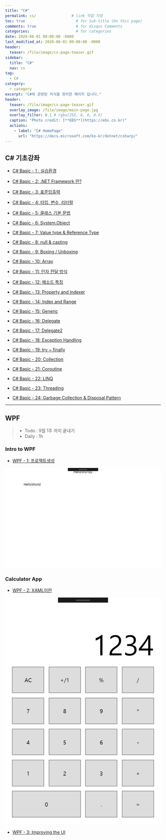 ```yaml
---
title: "C#"
permalink: cs/                # link 직접 지정
toc: true                       # for Sub-title (On this page)
comments: true                  # for disqus Comments
categories:                     # for categories
date: 2020-08-01 00:00:00 -0000
last_modified_at: 2020-08-01 00:00:00 -0000
header:
  teaser: /file/image/cs-page-teaser.gif
sidebar:
  title: "C#" 
  nav: cs
tag:
  - C#
category:
  - category
excerpt: "C#와 관련된 지식을 정리한 페이지 입니다."
header:
  teaser: /file/image/cs-page-teaser.gif
  overlay_image: /file/image/main-page.jpg
  overlay_filter: 0.1 # rgba(255, 0, 0, 0.5)
  caption: "Photo credit: [**EBS**](https://ebs.co.kr)"
  actions:
    - label: "C# HomePage"
      url: "https://docs.microsoft.com/ko-kr/dotnet/csharp/"
---
```


## C# 기초강좌

* [C# Basic - 1 : 실습환경](/cs-basic-1/)
* [C# Basic - 2: .NET Framework 란?](/cs-basic-2/)
* [C# Basic - 3: 표준입출력](/cs-basic-3/)
* [C# Basic - 4: 타입, 변수, 리터럴](/cs-basic-4/)
* [C# Basic - 5: 클래스 기본 문법](/cs-basic-5/)

* [C# Basic - 6: System.Object](/cs-basic-6/)
* [C# Basic - 7: Value type & Reference Type](/cs-basic-7/)
* [C# Basic - 8: null & casting](/cs-basic-8/)
* [C# Basic - 9: Boxing / Unboxing](/cs-basic-9/)

* [C# Basic - 10: Array](/cs-basic-10/)
* [C# Basic - 11: 인자 전달 방식](/cs-basic-11/)
* [C# Basic - 12: 메소드 특징](/cs-basic-12/)
* [C# Basic - 13: Property and Indexer](/cs-basic-13/)
* [C# Basic - 14: Index and Range](/cs-basic-14/)
* [C# Basic - 15: Generic](/cs-basic-15/)
* [C# Basic - 16: Delegate](/cs-basic-16/)
* [C# Basic - 17: Delegate2](/cs-basic-17/)
* [C# Basic - 18: Exception Handling](/cs-basic-18/)
* [C# Basic - 19: try ~ finally](/cs-basic-19/)

* [C# Basic - 20: Collection](/cs-basic-20/)
* [C# Basic - 21: Coroutine](/cs-basic-21/)
* [C# Basic - 22: LINQ](/cs-basic-22/)
* [C# Basic - 23: Threading](/cs-basic-23/)
* [C# Basic - 24: Garbage Collection & Disposal Pattern](/cs-basic-24/)

---

## WPF

> * Todo : 9월 1주 까지 끝내기
> * Daily : 1h

### Intro to WPF

* [WPF - 1: 프로젝트생성](/cs-wpf-01/)

![](/file/image/cs-wpf-01-02.png)

### Calculator App

* [WPF - 2: XAML이란](/cs-wpf-02/)

![](/file/image/cs-wpf-2-4.png)

* [WPF - 3: Improving the UI](/cs-wpf-03/)